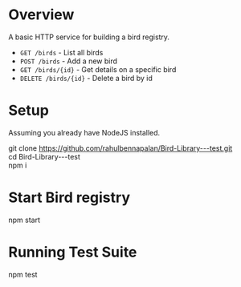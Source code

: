 Overview
========
A basic HTTP service for building a bird registry.

 - `GET /birds` - List all birds
 - `POST /birds` - Add a new bird
 - `GET /birds/{id}` - Get details on a specific bird
 - `DELETE /birds/{id}` - Delete a bird by id

Setup
========
Assuming you already have NodeJS installed.

git clone https://github.com/rahulbennapalan/Bird-Library---test.git    
cd Bird-Library---test   
npm i

Start Bird registry
========
npm start

Running Test Suite
========
npm test
